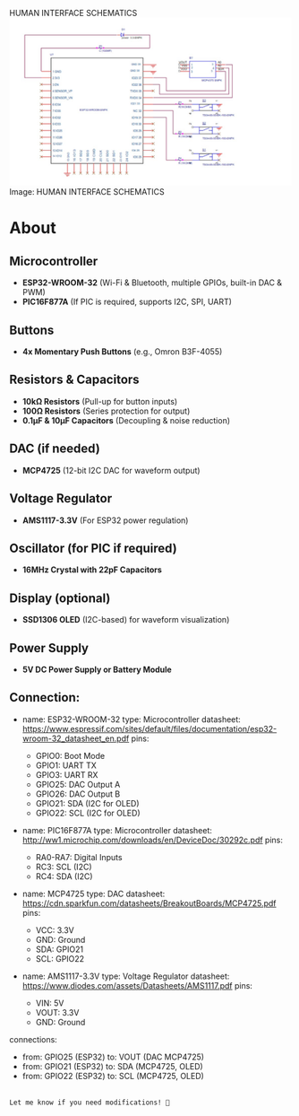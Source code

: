 
HUMAN INTERFACE SCHEMATICS 
![My Image](https://github.com/snaghich/snaghich.github.io/blob/main/WhatsApp%20Image%202025-02-24%20at%2003.03.17_747cceb2.jpg)
Image: HUMAN INTERFACE SCHEMATICS 

# About

## Microcontroller
- **ESP32-WROOM-32** (Wi-Fi & Bluetooth, multiple GPIOs, built-in DAC & PWM)
- **PIC16F877A** (If PIC is required, supports I2C, SPI, UART)

## Buttons
- **4x Momentary Push Buttons** (e.g., Omron B3F-4055)

## Resistors & Capacitors
- **10kΩ Resistors** (Pull-up for button inputs)
- **100Ω Resistors** (Series protection for output)
- **0.1µF & 10µF Capacitors** (Decoupling & noise reduction)

## DAC (if needed)
- **MCP4725** (12-bit I2C DAC for waveform output)

## Voltage Regulator
- **AMS1117-3.3V** (For ESP32 power regulation)

## Oscillator (for PIC if required)
- **16MHz Crystal with 22pF Capacitors**

## Display (optional)
- **SSD1306 OLED** (I2C-based) for waveform visualization)

## Power Supply
- **5V DC Power Supply or Battery Module**

## Connection:
  - name: ESP32-WROOM-32
    type: Microcontroller
    datasheet: https://www.espressif.com/sites/default/files/documentation/esp32-wroom-32_datasheet_en.pdf
    pins:
      - GPIO0: Boot Mode
      - GPIO1: UART TX
      - GPIO3: UART RX
      - GPIO25: DAC Output A
      - GPIO26: DAC Output B
      - GPIO21: SDA (I2C for OLED)
      - GPIO22: SCL (I2C for OLED)

  - name: PIC16F877A
    type: Microcontroller
    datasheet: http://ww1.microchip.com/downloads/en/DeviceDoc/30292c.pdf
    pins:
      - RA0-RA7: Digital Inputs
      - RC3: SCL (I2C)
      - RC4: SDA (I2C)

  - name: MCP4725
    type: DAC
    datasheet: https://cdn.sparkfun.com/datasheets/BreakoutBoards/MCP4725.pdf
    pins:
      - VCC: 3.3V
      - GND: Ground
      - SDA: GPIO21
      - SCL: GPIO22

  - name: AMS1117-3.3V
    type: Voltage Regulator
    datasheet: https://www.diodes.com/assets/Datasheets/AMS1117.pdf
    pins:
      - VIN: 5V
      - VOUT: 3.3V
      - GND: Ground

connections:
  - from: GPIO25 (ESP32)
    to: VOUT (DAC MCP4725)
  - from: GPIO21 (ESP32)
    to: SDA (MCP4725, OLED)
  - from: GPIO22 (ESP32)
    to: SCL (MCP4725, OLED)
```

Let me know if you need modifications! 🚀
